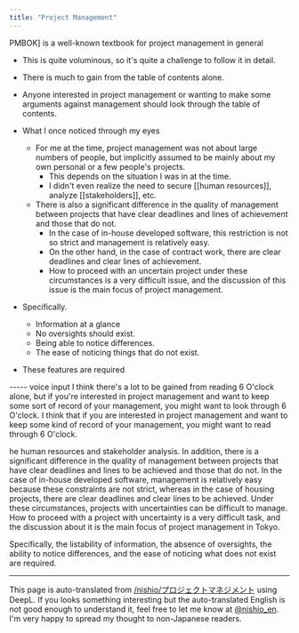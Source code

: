 ```yaml
---
title: "Project Management"
---
```


PMBOK] is a well-known textbook for project management in general
- This is quite voluminous, so it's quite a challenge to follow it in detail.
- There is much to gain from the table of contents alone.
- Anyone interested in project management or wanting to make some arguments against management should look through the table of contents.
- What I once noticed through my eyes
    - For me at the time, project management was not about large numbers of people, but implicitly assumed to be mainly about my own personal or a few people's projects.
        - This depends on the situation I was in at the time.
        - I didn't even realize the need to secure [[human resources]], analyze [[stakeholders]], etc.
    - There is also a significant difference in the quality of management between projects that have clear deadlines and lines of achievement and those that do not.
        - In the case of in-house developed software, this restriction is not so strict and management is relatively easy.
        - On the other hand, in the case of contract work, there are clear deadlines and clear lines of achievement.
        - How to proceed with an uncertain project under these circumstances is a very difficult issue, and the discussion of this issue is the main focus of project management.

- Specifically.
    - Information at a glance
    - No oversights should exist.
    - Being able to notice differences.
    - The ease of noticing things that do not exist.
- These features are required

----- voice input
I think there's a lot to be gained from reading 6 O'clock alone, but if you're interested in project management and want to keep some sort of record of your management, you might want to look through 6 O'clock. I think that if you are interested in project management and want to keep some kind of record of your management, you might want to read through 6 O'clock.

he human resources and stakeholder analysis.
In addition, there is a significant difference in the quality of management between projects that have clear deadlines and lines to be achieved and those that do not. In the case of in-house developed software, management is relatively easy because these constraints are not strict, whereas in the case of housing projects, there are clear deadlines and clear lines to be achieved. Under these circumstances, projects with uncertainties can be difficult to manage.
How to proceed with a project with uncertainty is a very difficult task, and the discussion about it is the main focus of project management in Tokyo.

Specifically, the listability of information, the absence of oversights, the ability to notice differences, and the ease of noticing what does not exist are required.

---
This page is auto-translated from [/nishio/プロジェクトマネジメント](https://scrapbox.io/nishio/プロジェクトマネジメント) using DeepL. If you looks something interesting but the auto-translated English is not good enough to understand it, feel free to let me know at [@nishio_en](https://twitter.com/nishio_en). I'm very happy to spread my thought to non-Japanese readers.